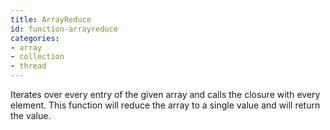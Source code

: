 ```yaml
---
title: ArrayReduce
id: function-arrayreduce
categories:
- array
- collection
- thread
---
```


Iterates over every entry of the given array and calls the closure with every element.
This function will reduce the array to a single value and will return the value.
